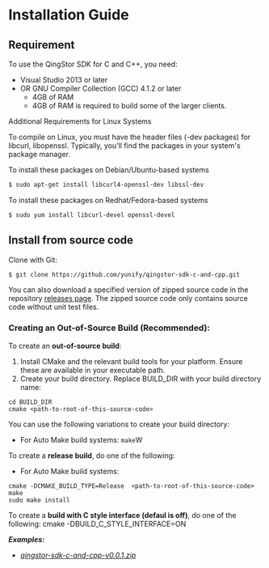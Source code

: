 # Installation Guide

## Requirement

To use the QingStor SDK for C and C++, you need:

* Visual Studio 2013 or later
* OR GNU Compiler Collection (GCC) 4.1.2 or later
    * 4GB of RAM
    * 4GB of RAM is required to build some of the larger clients.

Additional Requirements for Linux Systems

To compile on Linux, you must have the header files (-dev packages) for libcurl, libopenssl. Typically, you'll find the packages in your system's package manager.

To install these packages on Debian/Ubuntu-based systems
``` bash
$ sudo apt-get install libcurl4-openssl-dev libssl-dev
```

To install these packages on Redhat/Fedora-based systems
``` bash
$ sudo yum install libcurl-devel openssl-devel
```

## Install from source code

Clone with Git:

``` bash
$ git clone https://github.com/yunify/qingstor-sdk-c-and-cpp.git
```

You can also download a specified version of zipped source code in the repository [releases page](https://github.com/yunify/qingstor-sdk-c-and-cpp/releases). The zipped source code only contains source code without unit test files.


### Creating an Out-of-Source Build (Recommended):
To create an **out-of-source build**:
1. Install CMake and the relevant build tools for your platform. Ensure these are available in your executable path.
2. Create your build directory. Replace BUILD_DIR with your build directory name:

```
cd BUILD_DIR
cmake <path-to-root-of-this-source-code>
```

You can use the following variations to create your build directory:
* For Auto Make build systems:
`make`W

To create a **release build**, do one of the following:
* For Auto Make build systems:
```
cmake -DCMAKE_BUILD_TYPE=Release  <path-to-root-of-this-source-code>
make
sudo make install
```

To create a **build with C style interface (defaul is off)**, do one of the following:
cmake -DBUILD_C_STYLE_INTERFACE=ON  <path-to-root-of-this-source-code>

___Examples:___

- *[qingstor-sdk-c-and-cpp-v0.0.1.zip](https://github.com/yunify/qingstor-sdk-c-and-cpp/releases/download/v0.0.1/qingstor-sdk-c-and-cpp-source-v0.0.1.zip)*

